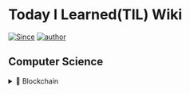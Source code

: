 # Today I Learned(TIL) Wiki

[![Since](https://img.shields.io/badge/since-2021.03.01-333333.svg?style=flat-square)](https://JSHan94.github.io)
[![author](https://img.shields.io/badge/author-JSHan94-0066FF.svg?style=flat-square)](https://JSHan94.github.io)


## Computer Science

<details>
  <summary>📌 Blockchain</summary>

 - ### Blockchain
    - [기술 동향 및 개념 이해](https://github.com/JSHan94/TIL/tree/main/Blockchain#readme)
      - 블록체인의 최신 기술 동향
      - Public vs Private Blockchain
      - Why Blockchain is Disruptive?
      - Token Economy & Governance
      - IPO/ICO/IEO/STO
      - UTXO와 Account 모델
    - 합의 알고리즘
      - [합의가 이루어지는 과정]() <!--Safety, Liveness, Consensus가 이루어지는 방법, Finality-->
      - [CAP 정리와 블록체인](https://github.com/JSHan94/TIL/blob/main/Blockchain/Ledger/CAP%20%EC%A0%95%EB%A6%AC%EC%99%80%20%EB%B8%94%EB%A1%9D%EC%B2%B4%EC%9D%B8.md)
      - PoW vs PoS vs DPoS
      - BFT, PBFT
      - Tendermint
      - Raft
    - Ledger
      - Blockchain의 구조와 Ledger의 트리 구조
      - 블록체인의 구조  <!--블록헤더/바디, 머클트리/패트리시아트리-->
      - Blockchain TX Flow
      - Sharding
    - [Network]()
      - P2P 통신
      - Gassip Protocol
      - Membership Protocol
      - Paxos
      - Multicast
    - [Storage]()
      - IPFS 
    - [암호학]()
      - Hash 알고리즘 <!--SHA 256, Keecak-256-->
      - 대칭 키 vs 비대칭 키 <!--AES, RSA,PKI-->
      - 디지털 서명 알고리즘 <!--ECDSA-->  
      - Zero-Knowledge Proof
    - Security
      - 블록체인 Attack 종류 및 대응 방안 <!--합의 알고리즘별 대응, DDos, 코드보안, Reentrancy-->
      - 키 관리 <!--HSM,Multi-sig,MPC, Shamir Secret Sharing, HD Wallet-->
      - 지갑 관리 <!--HD Wallet, -->
      - [Blockchain Privacy 프로젝트](https://github.com/JSHan94/TIL/blob/main/Blockchain/Security/Blockchain%20Privacy%20%ED%94%84%EB%A1%9C%EC%A0%9D%ED%8A%B8.md)
    - [Smart Contract]()
      - 스마트 컨트랙트의 개념과 동작 원리
      - 컨트랙트 개발 시 제약 사항
      - Virtual Machine <!--EVM-->
</details>
